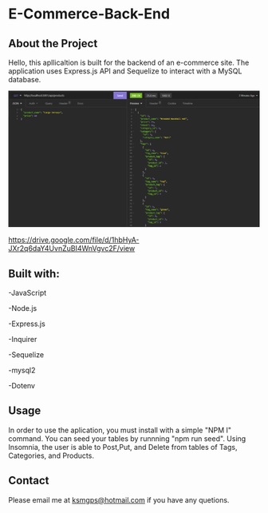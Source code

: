 # E-Commerce-Back-End
## About the Project
Hello, this apllicaltion is built for the backend of an e-commerce site. The application uses Express.js API and Sequelize to  interact with a MySQL database.

![image](./E-Commerce%20Backend%20Screenshot.png)

https://drive.google.com/file/d/1hbHyA-JXr2q6daY4UvnZuBI4WnVgvc2F/view


## Built with:

-JavaScript

-Node.js

-Express.js

-Inquirer

-Sequelize

-mysql2

-Dotenv

## Usage
In order to use the aplication, you must install with a simple "NPM I" command. You can seed your tables by runnning "npm run seed". Using Insomnia, the user is able to Post,Put, and Delete from tables of Tags, Categories, and Products.

## Contact
Please email me at ksmgps@hotmail.com if you have any quetions.
